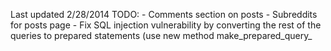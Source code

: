 Last updated 2/28/2014
TODO: 
	- Comments section on posts
	- Subreddits for posts page
	- Fix SQL injection vulnerability by converting the rest of the 
	  queries to prepared statements (use new method make_prepared_query_